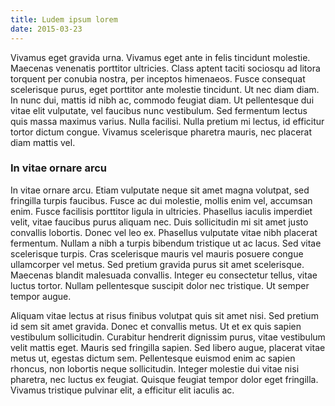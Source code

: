 ```yaml
---
title: Ludem ipsum lorem
date: 2015-03-23
---
```


Vivamus eget gravida urna. Vivamus eget ante in felis tincidunt molestie. Maecenas venenatis porttitor ultricies. Class aptent taciti sociosqu ad litora torquent per conubia nostra, per inceptos himenaeos. Fusce consequat scelerisque purus, eget porttitor ante molestie tincidunt. Ut nec diam diam. In nunc dui, mattis id nibh ac, commodo feugiat diam. Ut pellentesque dui vitae elit vulputate, vel faucibus nunc vestibulum. Sed fermentum lectus quis massa maximus varius. Nulla facilisi. Nulla pretium mi lectus, id efficitur tortor dictum congue. Vivamus scelerisque pharetra mauris, nec placerat diam mattis vel.

### In vitae ornare arcu

In vitae ornare arcu. Etiam vulputate neque sit amet magna volutpat, sed fringilla turpis faucibus. Fusce ac dui molestie, mollis enim vel, accumsan enim. Fusce facilisis porttitor ligula in ultricies. Phasellus iaculis imperdiet velit, vitae faucibus purus aliquam nec. Duis sollicitudin mi sit amet justo convallis lobortis. Donec vel leo ex. Phasellus vulputate vitae nibh placerat fermentum. Nullam a nibh a turpis bibendum tristique ut ac lacus. Sed vitae scelerisque turpis. Cras scelerisque mauris vel mauris posuere congue ullamcorper vel metus. Sed pretium gravida purus sit amet scelerisque. Maecenas blandit malesuada convallis. Integer eu consectetur tellus, vitae luctus tortor. Nullam pellentesque suscipit dolor nec tristique. Ut semper tempor augue.

Aliquam vitae lectus at risus finibus volutpat quis sit amet nisi. Sed pretium id sem sit amet gravida. Donec et convallis metus. Ut et ex quis sapien vestibulum sollicitudin. Curabitur hendrerit dignissim purus, vitae vestibulum velit mattis eget. Mauris sed fringilla sapien. Sed libero augue, placerat vitae metus ut, egestas dictum sem. Pellentesque euismod enim ac sapien rhoncus, non lobortis neque sollicitudin. Integer molestie dui vitae nisi pharetra, nec luctus ex feugiat. Quisque feugiat tempor dolor eget fringilla. Vivamus tristique pulvinar elit, a efficitur elit iaculis ac.